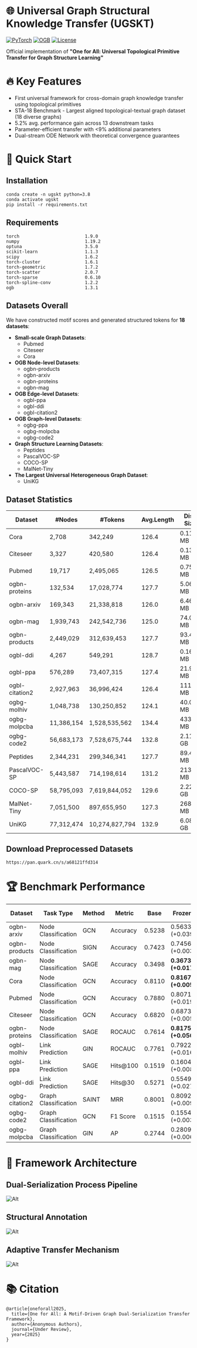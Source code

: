 

# 🌐 Universal Graph Structural Knowledge Transfer (UGSKT)

[![PyTorch](https://img.shields.io/badge/PyTorch-1.9.0-%23EE4C2C.svg)](https://pytorch.org/)
[![OGB](https://img.shields.io/badge/OGB-1.3.1-%23007CBC.svg)](https://ogb.stanford.edu/)
[![License](https://img.shields.io/badge/License-Apache%202.0-blue.svg)](https://opensource.org/licenses/Apache-2.0)

Official implementation of **"One for All: Universal Topological Primitive Transfer for Graph Structure Learning"**  

# 🔥 Key Features

- ​​First universal framework​​ for cross-domain graph knowledge transfer using topological primitives
- STA-18 Benchmark​​ - Largest aligned topological-textual graph dataset (18 diverse graphs)
- 5.2% avg. performance gain​​ across 13 downstream tasks
- Parameter-efficient transfer​​ with <9% additional parameters
- Dual-stream ODE Network​​ with theoretical convergence guarantees
  
# 🚀 Quick Start

## Installation
```
conda create -n ugskt python=3.8
conda activate ugskt
pip install -r requirements.txt
```

## Requirements
```
torch                         1.9.0
numpy                         1.19.2
optuna                        3.5.0
scikit-learn                  1.1.3
scipy                         1.6.2
torch-cluster                 1.6.1
torch-geometric               1.7.2
torch-scatter                 2.0.7
torch-sparse                  0.6.10
torch-spline-conv             1.2.2
ogb                           1.3.1

```

## Datasets Overall
We have constructed motif scores and generated structured tokens for **18 datasets**: 

- **Small-scale Graph Datasets**:
  - Pubmed
  - Citeseer
  - Cora
- **OGB Node-level Datasets**:
  - ogbn-products
  - ogbn-arxiv
  - ogbn-proteins
  - ogbn-mag
- **OGB Edge-level Datasets**:
  - ogbl-ppa
  - ogbl-ddi
  - ogbl-citation2
- **OGB Graph-level Datasets**:
  - ogbg-ppa
  - ogbg-molpcba
  - ogbg-code2
- **Graph Structure Learning Datasets**:
  - Peptides
  - PascalVOC-SP
  - COCO-SP
  - MalNet-Tiny
- **The Largest Universal Heterogeneous Graph Dataset**:
  - UniKG


## Dataset Statistics

| Dataset               | #Nodes       | #Tokens          | Avg.Length | Disk Size | Generation Time | Task Type          | Metric     | Domain          |
|-----------------------|--------------|------------------|------------|-----------|-----------------|--------------------|------------|-----------------|
| Cora                  | 2,708        | 342,249         | 126.4      | 0.11 MB   | 7.07 s          | Node Classification| Accuracy   | Citation        |
| Citeseer              | 3,327        | 420,580         | 126.4      | 0.13 MB   | 4.65 s          | Node Classification| Accuracy   | Citation        |
| Pubmed                | 19,717       | 2,495,065       | 126.5      | 0.75 MB   | 108.94 s        | Node Classification| Accuracy   | Citation        |
| ogbn-proteins         | 132,534      | 17,028,774      | 127.7      | 5.06 MB   | 6.83 h          | Node Classification| ROCAUC     | Biology         |
| ogbn-arxiv            | 169,343      | 21,338,818      | 126.0      | 6.46 MB   | 10.26 min       | Node Classification| Accuracy   | Citation        |
| ogbn-mag              | 1,939,743    | 242,542,736     | 125.0      | 74.00 MB  | 4.56 h          | Node Classification| Accuracy   | Citation        |
| ogbn-products         | 2,449,029    | 312,639,453     | 127.7      | 93.42 MB  | 113.14 h        | Node Classification| Accuracy   | Product         |
| ogbl-ddi              | 4,267        | 549,291         | 128.7      | 0.16 MB   | 14.09 min       | Link Prediction    | Hits@30    | Biology         |
| ogbl-ppa              | 576,289      | 73,407,315      | 127.4      | 21.98 MB  | 3.01 h          | Link Prediction    | Hits@100   | Biology         |
| ogbl-citation2        | 2,927,963    | 36,996,424      | 126.4      | 111.69 MB | 12.81 h         | Link Prediction    | MRR        | Citation        |
| ogbg-molhiv           | 1,048,738    | 130,250,852     | 124.1      | 40.02 MB  | 6.64 min        | Graph Classification| ROCAUC     | Biology         |
| ogbg-molpcba          | 11,386,154   | 1,528,535,562   | 134.4      | 433.85 MB | 1.17 h          | Graph Classification| AP         | Biology         |
| ogbg-code2            | 56,683,173   | 7,528,675,744   | 132.8      | 2.11 GB   | 2.84 h          | Graph Classification| F1 score   | Code            |
| Peptides              | 2,344,231    | 299,346,341     | 127.7      | 89.45 MB  | 15.52 min       | Graph Cls & Reg    | AP & MAE   | Biology         |
| PascalVOC-SP          | 5,443,587    | 714,198,614     | 131.2      | 213.60 MB | 55.2 min        | Node Classification| F1 score   | Computer Vision |
| COCO-SP               | 58,795,093   | 7,619,844,052   | 129.6      | 2.22 GB   | 6.58 h          | Node Classification| F1 score   | Computer Vision |
| MalNet-Tiny           | 7,051,500    | 897,655,950     | 127.3      | 268.23 MB | 46.2 min        | Graph Classification| Accuracy   | Cybersecurity   |
| UniKG                 | 77,312,474   | 10,274,827,794  | 132.9      | 6.08 GB   | 214.22 h        | Node Classification| Accuracy   | Universal       |


## Download Preprocessed Datasets
```
https://pan.quark.cn/s/a68121ffd314
```

# 🏆 Benchmark Performance

| Dataset          | Task Type              | Method | Metric    | Base     | Frozen (Δ)               | Fine-tuned (Δ)            | Ratio (%) |
|------------------|------------------------|--------|-----------|----------|--------------------------|---------------------------|-----------|
| ogbn-arxiv       | Node Classification    | GCN    | Accuracy  | 0.5238   | 0.5633 (+0.0395↑)        | **0.5886 (+0.0648↑)**     | 12.37     |
| ogbn-products    | Node Classification    | SIGN   | Accuracy  | 0.7423   | 0.7456 (+0.0033↑)        | **0.7477 (+0.0054↑)**     | 0.73      |
| ogbn-mag         | Node Classification    | SAGE   | Accuracy  | 0.3498   | **0.3673 (+0.0175↑)**    | 0.3544 (+0.0046↑)         | 5.01      |
| Cora             | Node Classification    | GCN    | Accuracy  | 0.8110   | **0.8167 (+0.0057↑)**    | 0.8117 (+0.0007↑)         | 0.70      |
| Pubmed           | Node Classification    | GCN    | Accuracy  | 0.7880   | 0.8071 (+0.0191↑)        | **0.8173 (+0.0293↑)**     | 3.72      |
| Citeseer         | Node Classification    | GCN    | Accuracy  | 0.6820   | 0.6873 (+0.0053↑)        | **0.6981 (+0.0161↑)**     | 2.38      |
| ogbn-proteins    | Node Classification    | SAGE   | ROCAUC    | 0.7614   | **0.8175 (+0.0561↑)**    | 0.8076 (+0.0462↑)         | 7.37      |
| ogbl-molhiv      | Link Prediction        | GIN    | ROCAUC    | 0.7761   | 0.7922 (+0.0161↑)        | **0.7950 (+0.0189↑)**     | 2.44      |
| ogbl-ppa         | Link Prediction        | SAGE   | Hits@100  | 0.1519   | 0.1604 (+0.0085↑)        | **0.1732 (+0.0213↑)**     | 14.02     |
| ogbl-ddi         | Link Prediction        | SAGE   | Hits@30   | 0.5271   | 0.5549 (+0.0278↑)        | **0.5601 (+0.0330↑)**     | 6.26      |
| ogbg-citation2   | Graph Classification  | SAINT  | MRR       | 0.8001   | 0.8092 (+0.0091↑)        | **0.8154 (+0.0153↑)**     | 1.91      |
| ogbg-code2       | Graph Classification  | GCN    | F1 Score  | 0.1515   | 0.1554 (+0.0039↑)        | **0.1601 (+0.0086↑)**     | 5.68      |
| ogbg-molpcba     | Graph Classification  | GIN    | AP        | 0.2744   | 0.2809 (+0.0065↑)        | **0.2892 (+0.0148↑)**     | 5.39      |


# 🧠 Framework Architecture

## Dual-Serialization Process Pipeline
![Alt](./pipelinev4.png)

## Structural Annotation
![Alt](./annotationv2.png)

## Adaptive Transfer Mechanism
![Alt](./transfermodelv3.png)

# 📚 Citation

```
@article{oneforall2025,
  title={One for All: A Motif-Driven Graph Dual-Serialization Transfer Framework},
  author={Anonymous Authors},
  journal={Under Review},
  year={2025}
}
```

